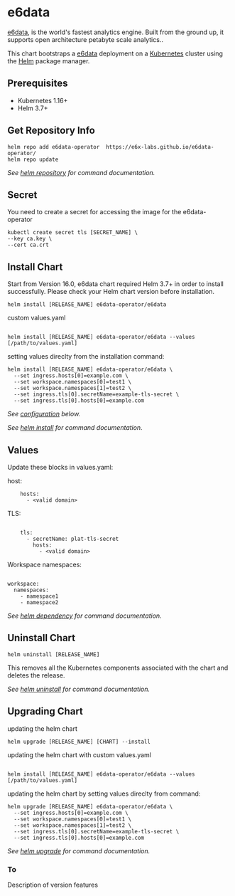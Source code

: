 # e6data

[e6data](https://e6data.io/), is the world's fastest analytics engine. Built from the ground up, it supports open architecture petabyte scale analytics..

This chart bootstraps a [e6data](https://e6data.io/) deployment on a [Kubernetes](http://kubernetes.io) cluster using the [Helm](https://helm.sh) package manager.

## Prerequisites

- Kubernetes 1.16+
- Helm 3.7+

## Get Repository Info

```console
helm repo add e6data-operator  https://e6x-labs.github.io/e6data-operator/
helm repo update
```

_See [helm repository](https://helm.sh/docs/helm/helm_repo/) for command documentation._

## Secret

You need to create a secret for accessing the image for the e6data-operator

```console
kubectl create secret tls [SECRET_NAME] \
--key ca.key \
--cert ca.crt
```


## Install Chart

Start from Version 16.0, e6data chart required Helm 3.7+ in order to install successfully. Please check your Helm chart version before installation.

```console
helm install [RELEASE_NAME] e6data-operator/e6data 

```

custom values.yaml

```console

helm install [RELEASE_NAME] e6data-operator/e6data --values [/path/to/values.yaml]

```

setting values direclty from the installation command:

```console
helm install [RELEASE_NAME] e6data-operator/e6data \
  --set ingress.hosts[0]=example.com \
  --set workspace.namespaces[0]=test1 \
  --set workspace.namespaces[1]=test2 \
  --set ingress.tls[0].secretName=example-tls-secret \
  --set ingress.tls[0].hosts[0]=example.com

```

_See [configuration](#configuration) below._

_See [helm install](https://helm.sh/docs/helm/helm_install/) for command documentation._


## Values

Update these blocks in values.yaml:

host:
```console
    hosts:
      - <valid domain>
```

TLS:

```console

    tls:
      - secretName: plat-tls-secret
        hosts:
          - <valid domain>
```

Workspace namespaces:
```console

workspace:
  namespaces:
    - namespace1
    - namespace2

```




_See [helm dependency](https://helm.sh/docs/helm/helm_dependency/) for command documentation._

## Uninstall Chart

```console
helm uninstall [RELEASE_NAME]
```

This removes all the Kubernetes components associated with the chart and deletes the release.

_See [helm uninstall](https://helm.sh/docs/helm/helm_uninstall/) for command documentation._

## Upgrading Chart

updating the helm chart

```console
helm upgrade [RELEASE_NAME] [CHART] --install
```

updating the helm chart with custom values.yaml

```console

helm install [RELEASE_NAME] e6data-operator/e6data --values [/path/to/values.yaml]

```

updating the helm chart by setting values direclty from command:

```console
helm upgrade [RELEASE_NAME] e6data-operator/e6data \
  --set ingress.hosts[0]=example.com \
  --set workspace.namespaces[0]=test1 \
  --set workspace.namespaces[1]=test2 \
  --set ingress.tls[0].secretName=example-tls-secret \
  --set ingress.tls[0].hosts[0]=example.com
```


_See [helm upgrade](https://helm.sh/docs/helm/helm_upgrade/) for command documentation._


### To <version>

Description of version features
